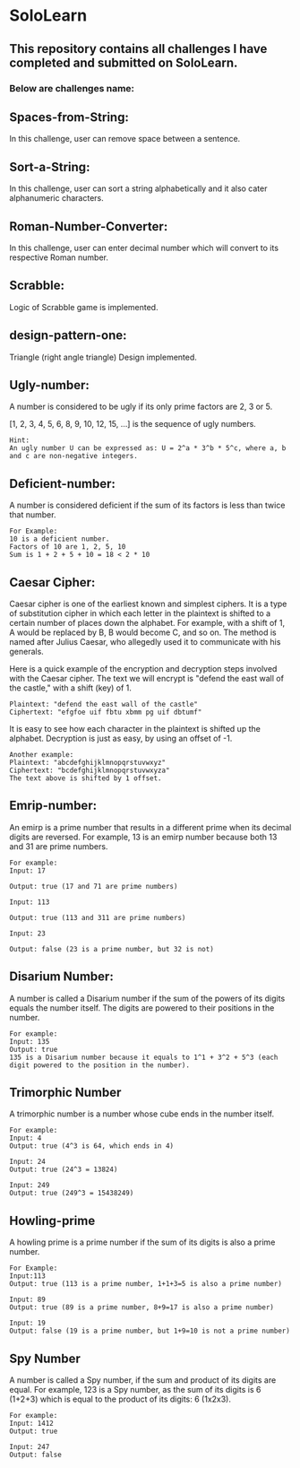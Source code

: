 # SoloLearn

## This repository contains all challenges I have completed and submitted on SoloLearn.

### Below are challenges name:

## Spaces-from-String:
In this challenge, user can remove space between a sentence.

## Sort-a-String:
In this challenge, user can sort a string alphabetically and it also cater alphanumeric characters.

## Roman-Number-Converter:
In this challenge, user can enter decimal number which will convert to its respective Roman number.

## Scrabble:
Logic of Scrabble game is implemented.

## design-pattern-one:
Triangle (right angle triangle) Design implemented.

## Ugly-number:
A number is considered to be ugly if its only prime factors are 2, 3 or 5. 

[1, 2, 3, 4, 5, 6, 8, 9, 10, 12, 15, …] is the sequence of ugly numbers.

```
Hint:
An ugly number U can be expressed as: U = 2^a * 3^b * 5^c, where a, b and c are non-negative integers.
```

## Deficient-number:
A number is considered deficient if the sum of its factors is less than twice that number.

```
For Example:
10 is a deficient number.
Factors of 10 are 1, 2, 5, 10
Sum is 1 + 2 + 5 + 10 = 18 < 2 * 10
```

## Caesar Cipher:
Caesar cipher is one of the earliest known and simplest ciphers. It is a type of substitution cipher in which each letter in the plaintext is shifted to a certain number of places down the alphabet. For example, with a shift of 1, A would be replaced by B, B would become C, and so on. The method is named after Julius Caesar, who allegedly used it to communicate with his generals.

Here is a quick example of the encryption and decryption steps involved with the Caesar cipher. The text we will encrypt is "defend the east wall of the castle," with a shift (key) of 1.

```
Plaintext: "defend the east wall of the castle"
Ciphertext: "efgfoe uif fbtu xbmm pg uif dbtumf"
```

It is easy to see how each character in the plaintext is shifted up the alphabet. Decryption is just as easy, by using an offset of -1.

```
Another example:
Plaintext: "abcdefghijklmnopqrstuvwxyz"
Ciphertext: "bcdefghijklmnopqrstuvwxyza"
The text above is shifted by 1 offset.
```

## Emrip-number:
An emirp is a prime number that results in a different prime when its decimal digits are reversed. For example, 13 is an emirp number because both 13 and 31 are prime numbers.

```
For example:
Input: 17

Output: true (17 and 71 are prime numbers)

Input: 113

Output: true (113 and 311 are prime numbers)

Input: 23

Output: false (23 is a prime number, but 32 is not)
```
## Disarium Number:

A number is called a Disarium number if the sum of the powers of its digits equals the number itself. The digits are powered to their positions in the number.

```
For example:
Input: 135
Output: true
135 is a Disarium number because it equals to 1^1 + 3^2 + 5^3 (each digit powered to the position in the number).
```

## Trimorphic Number
A trimorphic number is a number whose cube ends in the number itself. 

```
For example:
Input: 4
Output: true (4^3 is 64, which ends in 4)

Input: 24
Output: true (24^3 = 13824)

Input: 249
Output: true (249^3 = 15438249)
```

## Howling-prime
A howling prime is a prime number if the sum of its digits is also a prime number.

```
For Example:
Input:113
Output: true (113 is a prime number, 1+1+3=5 is also a prime number)

Input: 89
Output: true (89 is a prime number, 8+9=17 is also a prime number)

Input: 19 
Output: false (19 is a prime number, but 1+9=10 is not a prime number)
```

## Spy Number
A number is called a Spy number, if the sum and product of its digits are equal.
For example, 123 is a Spy number, as the sum of its digits is 6 (1+2+3) which is equal to the product of its digits: 6 (1x2x3).

```
For example:
Input: 1412
Output: true

Input: 247
Output: false
```
